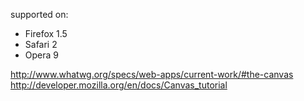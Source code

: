 supported on:
- Firefox 1.5
- Safari 2
- Opera 9

http://www.whatwg.org/specs/web-apps/current-work/#the-canvas
http://developer.mozilla.org/en/docs/Canvas_tutorial